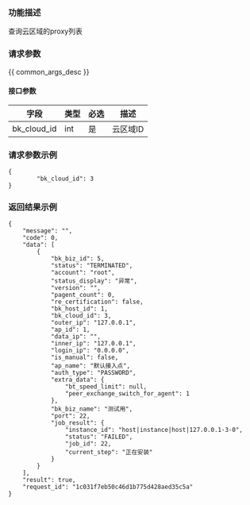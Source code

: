 ### 功能描述

查询云区域的proxy列表

### 请求参数

{{ common_args_desc }}

#### 接口参数

| 字段     | 类型       | 必选 |描述                  |
|----------|------------|----------|-----------------------------|
| bk_cloud_id | int | 是 | 云区域ID |

### 请求参数示例
```
{
		"bk_cloud_id": 3
}
```

### 返回结果示例
```
{
    "message": "",
    "code": 0,
    "data": [
        {
            "bk_biz_id": 5,
            "status": "TERMINATED",
            "account": "root",
            "status_display": "异常",
            "version": "",
            "pagent_count": 0,
            "re_certification": false,
            "bk_host_id": 1,
            "bk_cloud_id": 3,
            "outer_ip": "127.0.0.1",
            "ap_id": 1,
            "data_ip": "",
            "inner_ip": "127.0.0.1",
            "login_ip": "0.0.0.0",
            "is_manual": false,
            "ap_name": "默认接入点",
            "auth_type": "PASSWORD",
            "extra_data": {
                "bt_speed_limit": null,
                "peer_exchange_switch_for_agent": 1
            },
            "bk_biz_name": "测试用",
            "port": 22,
            "job_result": {
                "instance_id": "host|instance|host|127.0.0.1-3-0",
                "status": "FAILED",
                "job_id": 22,
                "current_step": "正在安装"
            }
        }
    ],
    "result": true,
    "request_id": "1c031f7eb50c46d1b775d428aed35c5a"
}
```
